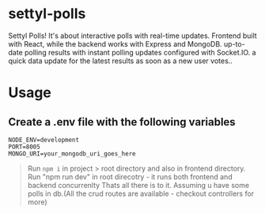 # settyl-polls
Settyl Polls! It's about interactive polls with real-time updates. Frontend built with React, while the backend works with Express and MongoDB. up-to-date polling results with instant polling updates configured with Socket.IO. a quick data update for the latest results as soon as a new user votes.. 



# Usage
## Create a .env file with the following variables
```
NODE_ENV=development
PORT=8005
MONGO_URI=your_mongodb_uri_goes_here
```

> Run ```npm i``` in project > root directory and also in frontend directory.
> Run "npm run dev" in root direcotry - it runs both frontend and backend concurrenlty
> Thats all there is to it. Assuming u have some polls in db.(All the crud routes are available - checkout controllers for more)
